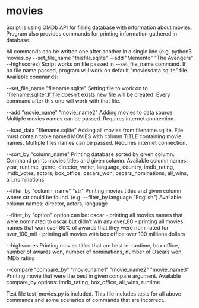 # movies

Script is using OMDb API for filling database with information about movies. Program also provides commands for printing information gathered in database.

All commands can be written one after another in a single line (e.g. python3 movies.py --set_file_name "thisfile.sqlite" --add "Memento" "The Avengers" --highscores)
Script works on file passed in --set_file_name command. If no file name passed, program will work on default "moviesdata.sqlite" file.
Available commands:

--set_file_name "filename.sqlite"
Setting file to work on to "filename.sqlite".If file doesn’t exists new file will be created. Every command after this one will work with that file. 

--add "movie_name" "movie_name2"
Adding movies to data source. Multiple movies names can be passed. Requires internet connection.

--load_data "filename.sqlite"
Adding all movies from filename.sqlite. File must contain table named MOVIES with column TITLE containing movie names. Multiple files names can be passed. Requires internet connection.

--sort_by "column_name"
Printing database sorted by given column. Command prints movies titles and given column.
Available column names: year, runtime, genre, director, writer, language, country, imdb_rating, imdb_votes, actors, box_office, oscars_won, oscars_nominations, all_wins, all_nominations

--filter_by "column_name" "str"
Printing movies titles and given column where str could be found. (e.g. --filter_by language "English")
Available column names: director, actors, language

--filter_by "option"
option can be: 
oscar - printing all movies names that were nominated to oscar but didn't win any
over_80 - printing all movies names that won over 80% of awards that they were nominated for
over_100_mil - printing all movies with box office over 100 millions dollars

--highscores
Printing movies titles that are best in: runtime, box office, number of awards won, number of nominations, number of Oscars won, IMDb rating

--compare "compare_by" "movie_name1" "movie_name2" "movie_name3"
Printing movie that were the best in given compare argument. Available compare_by options: imdb_rating, box_office, all_wins, runtime


Test file test_movies.py is included. This file includes tests for all above commands and some scenarios of commands that are incorrect.
